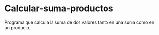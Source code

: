 # Calcular-suma-productos
Programa que calcula la suma de dos valores tanto en una suma como en un producto.
